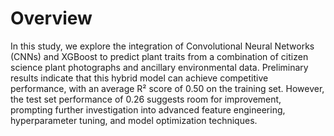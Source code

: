 # Overview 

In this study, we explore the integration of Convolutional Neural Networks (CNNs) and XGBoost to predict plant traits from a combination of citizen science plant photographs and ancillary environmental data. Preliminary results indicate that this hybrid model can achieve competitive performance, with an average R² score of 0.50 on the training set. However, the test set performance of 0.26 suggests room for improvement, prompting further investigation into advanced feature engineering, hyperparameter tuning, and model optimization techniques.

